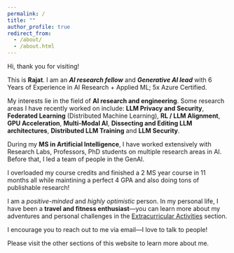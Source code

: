 ```yaml
---
permalink: /
title: ""
author_profile: true
redirect_from: 
  - /about/
  - /about.html
---
```


Hi, thank you for visiting!

This is **Rajat**. I am an ***AI research fellow*** and ***Generative AI lead*** with 6 Years of Experience in AI Research + Applied ML; 5x Azure Certified.

My interests lie in the field of **AI research and engineering**. Some research areas I have recently worked on include: **LLM Privacy and Security**, **Federated Learning** (Distributed Machine Learning), **RL / LLM Alignment**, **GPU Acceleration**, **Multi-Modal AI**, **Dissecting and Editing LLM architectures**, **Distributed LLM Training** and **LLM Security**.

During my **MS in Artificial Intelligence**, I have worked extensively with Research Labs, Professors, PhD students on multiple research areas in AI.
Before that, I led a team of people in the GenAI.

I overloaded my course credits and finished a 2 MS year course in 11 months all while maintining a perfect 4 GPA and also doing tons of publishable research!

I am a *positive-minded* and *highly optimistic* person. In my personal life, I have been a **travel and fitness enthusiast**—you can learn more about my adventures and personal challenges in the [Extracurricular Activities](/extracurricular/) section.

I encourage you to reach out to me via email—I love to talk to people!

Please visit the other sections of this website to learn more about me.